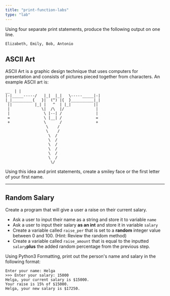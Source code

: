 ```yaml
---
title: "print-function-labs"
type: "lab"
---
```

Using four separate print statements, produce the following output on one line.
```
Elizabeth, Emily, Bob, Antonio
```
## ASCII Art

ASCII Art is a graphic design technique that uses computers for presentation and consists of pictures pieced together from characters. An example ASCII art is:
```
__  | |
|-|_____-----/   |_|  |_|   \-----_____|-|
|_|_________{   }|  (^) |{  }__________|_|
 ||          |_| |   ^  | |_|          ||
 |              \|  /\  |/              |
 |               \ |--| /               |
 =               \ |__| /               =
 +               \      /               +
                  \    /
                  \    /
                   \  /
                   \  /
                   \  /
                   \  /
                   \  /
                   \  /
                    \/
```
Using this idea and print statements, create a smiley face or the first letter of your first name.

* * *

## Random Salary

Create a program that will give a user a raise on their current salary.

- Ask a user to input their name as a string and store it to variable `name` 
- Ask a user to input their salary **as an int** and store it in variable `salary` 
- Create a variable called `raise_per` that is set to a **random** integer value between 0 and 100. (Hint: Review the random method) 
- Create a variable called `raise_amount` that is equal to the inputted `salary`**plus** the added random percentage from the previous step.
    

Using Python3 Formatting, print out the person's name and salary in the following format:
```
Enter your name: Helga
>>> Enter your salary: 15000
Helga, your current salary is $15000.
Your raise is 15% of $15000.
Helga, your new salary is $17250.
```
